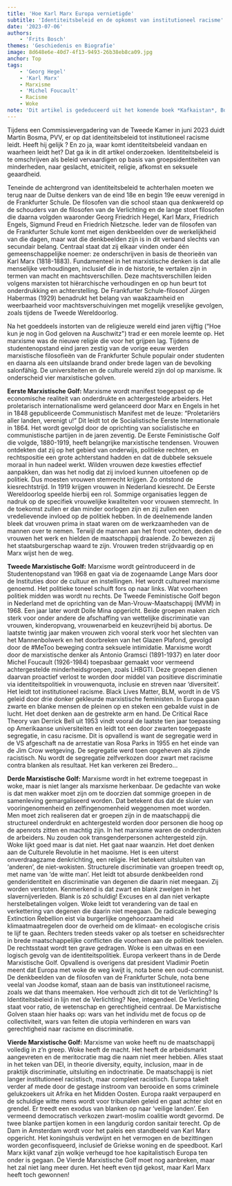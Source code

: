 ```yaml
---
title: 'Hoe Karl Marx Europa vernietigde'
subtitle: 'Identiteitsbeleid en de opkomst van institutioneel racisme'
date: '2023-07-06'
authors:
    - 'Frits Bosch'
themes: 'Geschiedenis en Biografie'
image: 8d648e6e-40d7-4f13-9493-26b38eb8ca09.jpg
anchor: Top
tags:
    - 'Georg Hegel'
    - 'Karl Marx'
    - Marxisme
    - 'Michel Foucault'
    - Racisme
    - Woke
note: 'Dit artikel is gededuceerd uit het komende boek *Kafkaistan*, Boekscout, 2023. In dat boek wordt hierover uitgebreid verder gegaan.'
---
```


Tijdens een Commissievergadering van de Tweede Kamer in juni 2023 duidt Martin Bosma, PVV, er op dat identiteitsbeleid tot institutioneel racisme leidt. Heeft hij gelijk ? En zo ja, waar komt identiteitsbeleid vandaan en waarheen leidt het? Dat ga ik in dit artikel onderzoeken. Identiteitsbeleid is te omschrijven als beleid vervaardigen op basis van groepsidentiteiten van minderheden, naar geslacht, etniciteit, religie, afkomst en seksuele geaardheid.

Teneinde de achtergrond van identiteitsbeleid te achterhalen moeten we terug naar de Duitse denkers van de eind 18e en begin 19e eeuw verenigd in de Frankfurter Schule. De filosofen van die school staan qua denkwereld op de schouders van de filosofen van de Verlichting en de lange stoet filosofen die daarna volgden waaronder Georg Friedrich Hegel, Karl Marx, Friedrich Engels, Sigmund Freud en Friedrich Nietzsche. Ieder van de filosofen van de Frankfurter Schule komt met eigen denkbeelden over de werkelijkheid van die dagen, maar wat die denkbeelden zijn is in dit verband slechts van secundair belang. Centraal staat dat zij elkaar vinden onder één gemeenschappelijke noemer: ze onderschrijven in basis de theorieën van Karl Marx (1818-1883). Fundamenteel in het marxistische denken is dat alle menselijke verhoudingen, inclusief die in de historie, te vertalen zijn in termen van macht en machtsverschillen. Deze machtsverschillen leiden volgens marxisten tot hiërarchische verhoudingen en op hun beurt tot onderdrukking en achterstelling. De Frankfurter Schule-filosoof Jürgen Habermas (1929) benadrukt het belang van waakzaamheid en weerbaarheid voor machtsverschuivingen met mogelijk vreselijke gevolgen, zoals tijdens de Tweede Wereldoorlog.

Na het goeddeels instorten van de religieuze wereld eind jaren vijftig (“Hoe kun je nog in God geloven na Auschwitz") trad er een morele leemte op. Het marxisme was de nieuwe religie die voor het grijpen lag. Tijdens de studentenopstand eind jaren zestig van de vorige eeuw werden marxistische filosofieën van de Frankfurter Schule populair onder studenten en daarna als een uitslaande brand onder brede lagen van de bevolking salonfähig. De universiteiten en de culturele wereld zijn dol op marxisme. Ik onderscheid vier marxistische golven. 

**Eerste Marxistische Golf:** Marxisme wordt manifest toegepast op de economische realiteit van onderdrukte en achtergestelde arbeiders. Het proletarisch internationalisme werd gelanceerd door Marx en Engels in het in 1848 gepubliceerde Communistisch Manifest met de leuze: “Proletariërs aller landen, verenigt u!” Dit leidt tot de Socialistische Eerste Internationale in 1864. Het wordt gevolgd door de oprichting van socialistische  en communistische partijen in de jaren zeventig. De Eerste Feministische Golf die volgde, 1880-1919, heeft belangrijke marxistische tendensen. Vrouwen ontdekten dat zij op het gebied van onderwijs, politieke rechten, en rechtspositie een grote achterstand hadden en dat de dubbele seksuele moraal in hun nadeel werkt. Wilden vrouwen deze kwesties effectief aanpakken, dan was het nodig dat zij invloed kunnen uitoefenen op de politiek. Dus moesten vrouwen stemrecht krijgen. Zo ontstond de kiesrechtstrijd. In 1919 krijgen vrouwen in Nederland kiesrecht. De Eerste Wereldoorlog speelde hierbij een rol. Sommige organisaties leggen de nadruk op de specifiek vrouwelijke kwaliteiten voor vrouwen stemrecht. In de toekomst zullen er dan minder oorlogen zijn en zij zullen een vredelievende invloed op de politiek hebben. In de deelnemende landen bleek dat vrouwen prima in staat waren om de werkzaamheden van de mannen over te nemen. Terwijl de mannen aan het front vochten, deden de vrouwen het werk en hielden de maatschappij draaiende. Zo bewezen zij het staatsburgerschap waard te zijn. Vrouwen treden strijdvaardig op en Marx wijst hen de weg. 

**Tweede Marxistische Golf:** Marxisme wordt geïntroduceerd in de Studentenopstand van 1968 en gaat via de zogenaamde Lange Mars door de Instituties door de cultuur en instellingen. Het wordt cultureel marxisme genoemd. Het politieke toneel schuift fors op naar links. Wat voorheen politiek midden was wordt nu rechts. De Tweede Feministische Golf begon in Nederland met de oprichting van de Man-Vrouw-Maatschappij (MVM) in 1968. Een jaar later wordt Dolle Mina opgericht. Beide groepen maken zich sterk voor onder andere de afschaffing van wettelijke discriminatie van vrouwen, kinderopvang, vrouwenarbeid en keuzevrijheid bij abortus. De laatste twintig jaar maken vrouwen zich vooral sterk voor het slechten van het Mannenbolwerk en het doorbreken van het Glazen Plafond, gevolgd door de #MeToo beweging contra seksuele intimidatie. Marxisme wordt door de marxistische denker als Antonio Gramsci (1891-1937) en later door Michel Foucault (1926-1984) toepasbaar gemaakt voor vermeend achtergestelde minderheidsgroepen, zoals LHBGTI. Deze groepen dienen daarvan proactief verlost te worden door middel van positieve discriminatie via identiteitspolitiek in vrouwenquota, inclusie en streven naar ‘diversiteit’. Het leidt tot institutioneel racisme. Black Lives Matter, BLM, wordt in de VS geleid door drie donker gekleurde marxistische feministen. In Europa gaan zwarte en blanke mensen de pleinen op en steken een gebalde vuist in de lucht. Het doet denken aan de gestrekte arm en hand. De Critical Race Theory van Derrick Bell uit 1953 vindt vooral de laatste tien jaar toepassing op Amerikaanse universiteiten en leidt tot een door zwarten toegepaste segregatie, in casu racisme. Dit is opvallend is want de segregatie werd in de VS afgeschaft na de arrestatie van Rosa Parks in 1955 en het einde van de Jim Crow wetgeving. De segregatie werd toen opgeheven als zijnde racistisch. Nu wordt de segregatie zelfverkozen door zwart met racisme contra blanken als resultaat. Het kan verkeren zei Bredero…

**Derde Marxistische Golf:** Marxisme wordt in het extreme toegepast in woke, maar is niet langer als marxisme herkenbaar. De gedachte van woke is dat men wakker moet zijn om te doorzien dat sommige groepen in de samenleving gemargaliseerd worden. Dat betekent dus dat de sluier van vooringenomenheid en zelfingenomenheid weggenomen moet worden. Men moet zich realiseren dat er groepen zijn in de maatschappij die structureel onderdrukt en achtergesteld worden door personen die hoog op de apenrots zitten en machtig zijn. In het marxisme waren de onderdrukten de arbeiders. Nu zouden ook transgenderpersonen achtergesteld zijn. Woke lijkt goed maar is dat niet.  Het gaat naar waanzin. Het doet denken aan de Culturele Revolutie in het maoïsme. Het is een uiterst onverdraagzame denkrichting, een religie. Het betekent uitsluiten van ‘anderen’, de niet-wokisten. Structurele discriminatie van groepen treedt op, met name van ‘de witte man’. Het leidt tot absurde denkbeelden rond genderidentiteit en discriminatie van degenen die daarin niet meegaan. Zij worden verstoten. Kenmerkend is dat zwart en blank zwelgen in het slavernijverleden. Blank is zó schuldig! Excuses en al dan niet verkapte herstelbetalingen volgen. Woke leidt tot verandering van de taal en verkettering van degenen die daarin niet meegaan. De radicale beweging Extinction Rebellion eist via burgerlijke ongehoorzaamheid klimaatmaatregelen door de overheid om de klimaat- en ecologische crisis te lijf te gaan. Rechters treden steeds vaker op als toetser en scheidsrechter in brede maatschappelijke conflicten die voorheen aan de politiek toevielen. De rechtsstaat wordt ten grave gedragen. Woke is een uitwas en een logisch gevolg van de identiteitspolitiek. Europa verkeert thans in de Derde Marxistische Golf. Opvallend is overigens dat president Vladimir Poetin meent dat Europa met woke de weg kwijt is, nota bene een oud-communist. De denkbeelden van de filosofen van de Frankfurter Schule, nota bene veelal van Joodse komaf, staan aan de basis van institutioneel racisme, zoals we dat thans meemaken. Hoe verhoudt zich dit tot de Verlichting? Is Identiteitsbeleid in lijn met de Verlichting? Nee, integendeel. De Verlichting staat voor ratio, de wetenschap en gerechtigheid centraal. De Marxistische Golven staan hier haaks op: wars van het individu met de focus op de collectiviteit, wars van feiten die utopia verhinderen en wars van gerechtigheid naar racisme en discriminatie. 

**Vierde Marxistische Golf:** Marxisme van woke heeft nu de maatschappij volledig in z’n greep. Woke heeft de macht. Het heeft de arbeidsmarkt aangevreten en de meritocratie mag die naam niet meer hebben. Alles staat in het teken van DEI, in theorie diversity, equity, inclusion, maar in de praktijk discriminatie, uitsluiting en indoctrinatie. De maatschappij is niet langer institutioneel racistisch, maar compleet racistisch. Europa takelt verder af mede door de gestage instroom van berooide en soms criminele gelukzoekers uit Afrika en het Midden Oosten. Europa raakt verpauperd en de schuldige witte mens wordt voor tribunalen geleid en gaat achter slot en grendel. Er treedt een exodus van blanken op naar ‘veilige landen’. Een vermeend democratisch verkozen zwart-moslim coalitie wordt gevormd. De twee blanke partijen komen in een langdurig cordon sanitair terecht. Op de Dam in Amsterdam wordt voor het paleis een standbeeld van Karl Marx opgericht. Het koningshuis verdwijnt en het vermogen en de bezittingen worden geconfisqueerd, inclusief de Griekse woning en de speedboot. Karl Marx kijkt vanaf zijn wolkje verheugd toe hoe kapitalistisch Europa ten onder is gegaan. De Vierde Marxistische Golf moet nog aanbreken, maar het zal niet lang meer duren. Het heeft even tijd gekost, maar Karl Marx heeft toch gewonnen!

